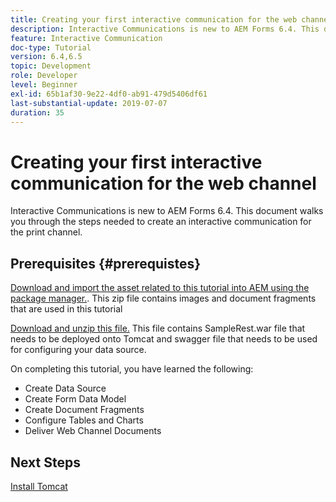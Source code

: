 ```yaml
---
title: Creating your first interactive communication for the web channel
description: Interactive Communications is new to AEM Forms 6.4. This document will walk you through the steps needed to create an interactive communication for the web channel.
feature: Interactive Communication
doc-type: Tutorial
version: 6.4,6.5
topic: Development
role: Developer
level: Beginner
exl-id: 65b1af30-9e22-4df0-ab91-479d5406df61
last-substantial-update: 2019-07-07
duration: 35
---
```

# Creating your first interactive communication for the web channel

Interactive Communications is new to AEM Forms 6.4. This document walks you through the steps needed to create an interactive communication for the print channel.

## Prerequisites {#prerequistes}

[Download and import the asset related to this tutorial into AEM using the package manager.](assets/gettingstartedassets.zip). This zip file contains images and document fragments that are used in this tutorial

[Download and unzip this file.](assets/warfileandswaggerfile.zip) This file contains SampleRest.war file that needs to be deployed onto Tomcat and swagger file that needs to be used for configuring your data source.

On completing this tutorial, you have learned the following:

* Create Data Source
* Create Form Data Model
* Create Document Fragments
* Configure Tables and Charts
* Deliver Web Channel Documents

## Next Steps

[Install Tomcat](./partone.md)
